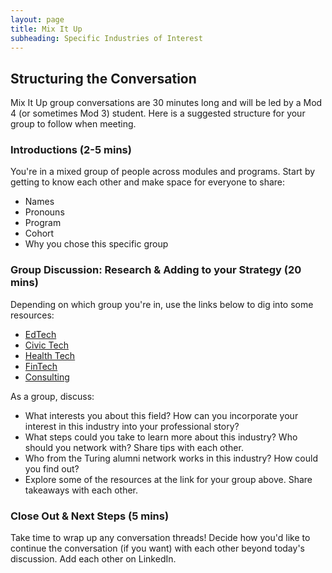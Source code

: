 ```yaml
---
layout: page
title: Mix It Up
subheading: Specific Industries of Interest
---
```


## Structuring the Conversation
Mix It Up group conversations are 30 minutes long and will be led by a Mod 4 (or sometimes Mod 3) student. Here is a suggested structure for your group to follow when meeting. 

### Introductions (2-5 mins)
You're in a mixed group of people across modules and programs. Start by getting to know each other and make space for everyone to share:

* Names
* Pronouns
* Program
* Cohort
* Why you chose this specific group

### Group Discussion: Research & Adding to your Strategy (20 mins)
Depending on which group you're in, use the links below to dig into some resources:

* [EdTech](/resources/edtech_resources)
* [Civic Tech](/resources/civic_tech_resources)
* [Health Tech](/resources/health_tech_resources)
* [FinTech](/resources/fintech_resources)
* [Consulting](/resources/consulting_resources)

As a group, discuss:

* What interests you about this field? How can you incorporate your interest in this industry into your professional story? 
* What steps could you take to learn more about this industry? Who should you network with? Share tips with each other.
* Who from the Turing alumni network works in this industry? How could you find out?
* Explore some of the resources at the link for your group above. Share takeaways with each other.

### Close Out & Next Steps (5 mins)
Take time to wrap up any conversation threads! Decide how you'd like to continue the conversation (if you want) with each other beyond today's discussion. Add each other on LinkedIn. 
